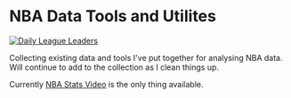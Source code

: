 # NBA Data Tools and Utilites

[![Daily League Leaders](https://github.com/penborter/nba-data/actions/workflows/actions.yml/badge.svg)](https://github.com/penborter/nba-data/actions/workflows/actions.yml)

Collecting existing data and tools I've put together for analysing NBA data.
Will continue to add to the collection as I clean things up.

Currently [NBA Stats Video]() is the only thing available. 